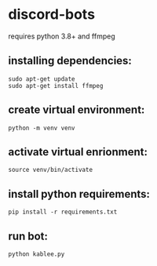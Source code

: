 # discord-bots

requires python 3.8+ and ffmpeg

## installing dependencies:

    sudo apt-get update
    sudo apt-get install ffmpeg

## create virtual environment:

    python -m venv venv

## activate virtual enrionment:

    source venv/bin/activate

## install python requirements:

    pip install -r requirements.txt 

## run bot:

    python kablee.py
